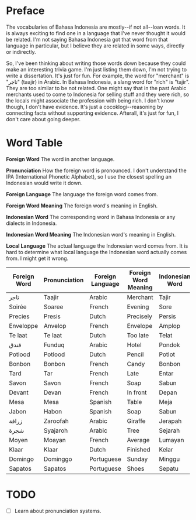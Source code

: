 # Preface
The vocabularies of Bahasa Indonesia are mostly--if not all--loan words. It is always exciting to find one in a language that I've never thought it would be related. I'm not saying Bahasa Indonesia got that word from that language in particular, but I believe they are related in some ways, directly or indirectly.

So, I've been thinking about writing those words down because they could make an interesting trivia game. I'm just listing them down, I'm not trying to write a dissertation. It's just for fun. For example, the word for "merchant" is "تاجر" (taajir) in Arabic. In Bahasa Indonesia, a slang word for "rich" is "tajir". They are too similar to be not related. One might say that in the past Arabic merchants used to come to Indonesia for selling stuff and they were rich, so the locals might associate the profession with being rich. I don't know though, I don't have evidence. It's just a cocoklogi--reasoning by connecting facts without supporting evidence. Afterall, it's just for fun, I don't care about going deeper.

# Word Table
**Foreign Word**
The word in another language.

**Pronunciation**
How the foreign word is pronounced. I don't understand the IPA (International Phonetic Alphabet), so I use the closest spelling an Indonesian would write it down.

**Foreign Language**
The language the foreign word comes from.

**Foreign Word Meaning**
The foreign word's meaning in English.

**Indonesian Word**
The corresponding word in Bahasa Indonesia or any dialects in Indonesia.

**Indonesian Word Meaning**
The Indonesian word's meaning in English.

**Local Language**
The actual language the Indonesian word comes from. It is hard to determine what local language the Indonesian word actually comes from. I might get it wrong.

| Foreign Word | Pronunciation | Foreign Language | Foreign Word Meaning | Indonesian Word | Indonesian Word Meaning | Local Language |
| ------------ | ------------- | ---------------- | -------------------- | --------------- | ----------------------- | -------------- |
| تاجر         | Taajir        | Arabic           | Merchant             | Tajir           | Rich                    | Batavian       |
| Soirée       | Soaree        | French           | Evening              | Sore            | Evening                 | Indonesian     |
| Precies      | Presis        | Dutch            | Precisely            | Persis          | Precisely               | Indonesian     |
| Enveloppe    | Anvelop       | French           | Envelope             | Amplop          | Envelope                | Indonesian     |
| Te laat      | Te laat       | Dutch            | Too late             | Telat           | Late                    | Indonesian     |
| فندق         | Funduq        | Arabic           | Hotel                | Pondok          | Hut                     | Indonesian     |
| Potlood      | Potlood       | Dutch            | Pencil               | Potlot          | Pencil                  | Javanese       |
| Bonbon       | Bonbon        | French           | Candy                | Bonbon          | Candy                   | Medanese       |
| Tard         | Tar           | French           | Late                 | Entar           | Later                   | Batavian       |
| Savon        | Savon         | French           | Soap                 | Sabun           | Soap                    | Indonesian     |
| Devant       | Devan         | French           | In front             | Depan           | In front                | Indonesian     |
| Mesa         | Mesa          | Spanish          | Table                | Meja            | Table                   | Indonesian     |
| Jabon        | Habon         | Spanish          | Soap                 | Sabun           | Soap                    | Indonesian     |
| زرافة        | Zaroofah      | Arabic           | Giraffe              | Jerapah         | Giraffe                 | Indonesian     |
| شجرة         | Syajaroh      | Arabic           | Tree                 | Sejarah         | History                 | Indonesian     |
| Moyen        | Moayan        | French           | Average              | Lumayan         | Middling                | Indonesian     |
| Klaar        | Klaar         | Dutch            | Finished             | Kelar           | Finished                | Indonesian     |
| Domingo      | Dominggo      | Portuguese       | Sunday               | Minggu          | Sunday                  | Indonesian     |
| Sapatos      | Sapatos       | Portuguese       | Shoes                | Sepatu          | Shoes                   | Indonesian     |
# TODO
- [ ] Learn about pronunciation systems.